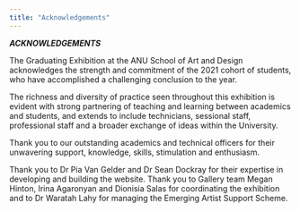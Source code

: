 ```yaml
---
title: "Acknowledgements"
---
```


**_ACKNOWLEDGEMENTS_** 

The Graduating Exhibition at the ANU School of Art and Design acknowledges the strength and commitment of the 2021 cohort of students, who have accomplished a challenging conclusion to the year.  

The richness and diversity of practice seen throughout this exhibition is evident with strong partnering of teaching and learning between academics and students, and extends to include technicians, sessional staff, professional staff and a broader exchange of ideas within the University.  

Thank you to our outstanding academics and technical officers for their unwavering support, knowledge, skills, stimulation and enthusiasm. 

Thank you to Dr Pia Van Gelder and Dr Sean Dockray for their expertise in developing and building the website. Thank you to Gallery team Megan Hinton, Irina Agaronyan and Dionisia Salas for coordinating the exhibition and to Dr Waratah Lahy for managing the Emerging Artist Support Scheme.
